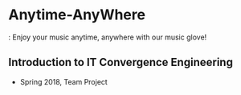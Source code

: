# Anytime-AnyWhere 
: Enjoy your music anytime, anywhere with our music glove!
## Introduction to IT Convergence Engineering 
* Spring 2018, Team Project


